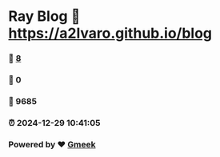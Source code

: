 # Ray Blog :link: https://a2lvaro.github.io/blog 
### :page_facing_up: [8](https://a2lvaro.github.io/blog/tag.html) 
### :speech_balloon: 0 
### :hibiscus: 9685 
### :alarm_clock: 2024-12-29 10:41:05 
### Powered by :heart: [Gmeek](https://github.com/Meekdai/Gmeek)
